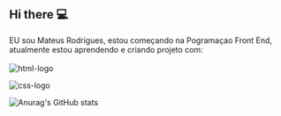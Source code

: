 ## Hi there :computer:

EU sou Mateus Rodrigues, estou começando na Pogramaçao Front End, atualmente estou aprendendo e criando projeto com:
<br>
<br>
<img src="https://img.shields.io/badge/HTML-239120?style=for-the-badge&logo=html5&logoColor=white" alt="html-logo" /><br>

<img src="https://img.shields.io/badge/CSS-239120?&style=for-the-badge&logo=css3&logoColor=white" alt="css-logo" />

![Anurag's GitHub stats](https://github-readme-stats.vercel.app/api?username=anuraghazra&show=reviews,discussions_started,discussions_answered,prs_merged,prs_merged_percentage)
